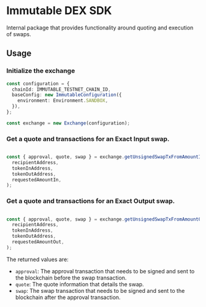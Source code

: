 # Immutable DEX SDK

Internal package that provides functionality around quoting and execution of swaps.

## Usage

### Initialize the exchange

```ts
const configuration = {
  chainId: IMMUTABLE_TESTNET_CHAIN_ID,
  baseConfig: new ImmutableConfiguration({
    environment: Environment.SANDBOX,
  }),
};

const exchange = new Exchange(configuration);
```

### Get a quote and transactions for an Exact Input swap.

```ts

const { approval, quote, swap } = exchange.getUnsignedSwapTxFromAmountIn(
  recipientAddress,
  tokenInAddress,
  tokenOutAddress,
  requestedAmountIn,
);
```

### Get a quote and transactions for an Exact Output swap.

```ts

const { approval, quote, swap } = exchange.getUnsignedSwapTxFromAmountOut(
  recipientAddress,
  tokenInAddress,
  tokenOutAddress,
  requestedAmountOut,
);
```

The returned values are:

- `approval`: The approval transaction that needs to be signed and sent to the blockchain before the swap transaction.
- `quote`: The quote information that details the swap.
- `swap`: The swap transaction that needs to be signed and sent to the blockchain after the approval transaction.
